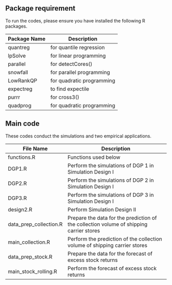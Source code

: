 ## Package requirement

To run the codes,  please ensure you have installed the following R packages.

| Package Name | Description               |
| ------------ | ------------------------- |
| quantreg     | for quantile regression   |
| lpSolve      | for linear programming    |
| parallel     | for detectCores()         |
| snowfall     | for parallel programming  |
| LowRankQP    | for quadratic programming |
| expectreg    | to find expectile         |
| purrr        | for cross3()              |
| quadprog     | for quadratic programming |



## Main code

These codes conduct the simulations and two empirical applications.

| File Name              | Description                                                  |
| ---------------------- | ------------------------------------------------------------ |
| functions.R            | Functions used below                                         |
| DGP1.R                 | Perform the simulations of DGP 1 in Simulation Design I      |
| DGP2.R                 | Perform the simulations of DGP 2 in Simulation Design I      |
| DGP3.R                 | Perform the simulations of DGP 3 in Simulation Design I      |
| design2.R              | Perform Simulation Design II                                 |
| data_prep_collection.R | Prepare the data for the prediction of the collection volume of shipping carrier stores |
| main_collection.R      | Perform the prediction of the collection volume of shipping carrier stores |
| data_prep_stock.R      | Prepare the data for the forecast of excess stock returns    |
| main_stock_rolling.R   | Perform the forecast of excess stock returns                 |